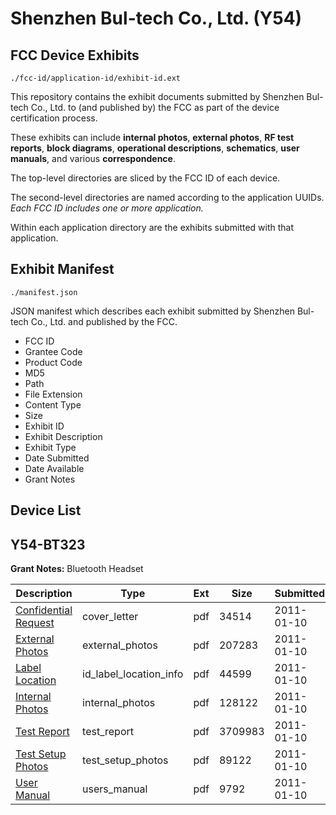 # Shenzhen Bul-tech Co., Ltd. (Y54)
## FCC Device Exhibits

```
./fcc-id/application-id/exhibit-id.ext
```

This repository contains the exhibit documents submitted by Shenzhen Bul-tech Co., Ltd. to (and published by) the FCC as part of the device certification process.

These exhibits can include **internal photos**, **external photos**, **RF test reports**, **block diagrams**, **operational descriptions**, **schematics**, **user manuals**, and various **correspondence**.

The top-level directories are sliced by the FCC ID of each device.

The second-level directories are named according to the application UUIDs. *Each FCC ID includes one or more application.*

Within each application directory are the exhibits submitted with that application. 

## Exhibit Manifest

```
./manifest.json
```

JSON manifest which describes each exhibit submitted by Shenzhen Bul-tech Co., Ltd. and published by the FCC.

- FCC ID
- Grantee Code
- Product Code
- MD5
- Path
- File Extension
- Content Type
- Size
- Exhibit ID
- Exhibit Description
- Exhibit Type
- Date Submitted
- Date Available
- Grant Notes

## Device List
## Y54-BT323
**Grant Notes:** Bluetooth Headset

| Description | Type | Ext | Size | Submitted | Available |
| ----------- | ---- | --- | ---- | --------- | --------- |
| [Confidential Request](Y54-BT323/f6336a004255c4b1db160b6f9080c094/1402009.pdf) | cover_letter | pdf | 34514 | 2011-01-10 | 2011-01-10 |
| [External Photos](Y54-BT323/f6336a004255c4b1db160b6f9080c094/1402011.pdf) | external_photos | pdf | 207283 | 2011-01-10 | 2011-01-10 |
| [Label Location](Y54-BT323/f6336a004255c4b1db160b6f9080c094/1402012.pdf) | id_label_location_info | pdf | 44599 | 2011-01-10 | 2011-01-10 |
| [Internal Photos](Y54-BT323/f6336a004255c4b1db160b6f9080c094/1402013.pdf) | internal_photos | pdf | 128122 | 2011-01-10 | 2011-01-10 |
| [Test Report](Y54-BT323/f6336a004255c4b1db160b6f9080c094/1402010.pdf) | test_report | pdf | 3709983 | 2011-01-10 | 2011-01-10 |
| [Test Setup Photos](Y54-BT323/f6336a004255c4b1db160b6f9080c094/1402014.pdf) | test_setup_photos | pdf | 89122 | 2011-01-10 | 2011-01-10 |
| [User Manual](Y54-BT323/f6336a004255c4b1db160b6f9080c094/1402015.pdf) | users_manual | pdf | 9792 | 2011-01-10 | 2011-01-10 |
